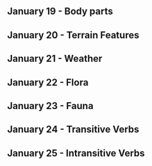 ## January 19 - Body parts

## January 20 - Terrain Features

## January 21 - Weather

## January 22 - Flora

## January 23 - Fauna

## January 24 - Transitive Verbs

## January 25 - Intransitive Verbs
